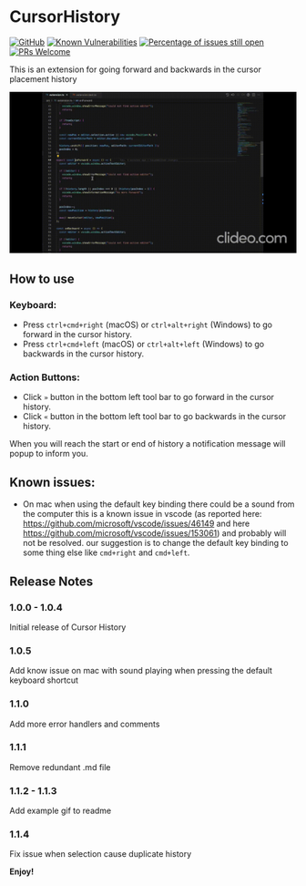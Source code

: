 # CursorHistory 

[![GitHub](https://img.shields.io/github/license/GuyBerko/vscode-extenstion-cursor-history?style=flat)](https://github.com/GuyBerko/vscode-extenstion-cursor-history/blob/main/LICENSE) 
[![Known Vulnerabilities](https://snyk.io/test/github/GuyBerko/vscode-extenstion-cursor-history/badge.svg)](https://snyk.io/test/github/GuyBerko/vscode-extenstion-cursor-history)
[![Percentage of issues still open](https://isitmaintained.com/badge/open/GuyBerko/vscode-extenstion-cursor-history.svg)](http://isitmaintained.com/project/GuyBerko/vscode-extenstion-cursor-history') 
[![PRs Welcome](https://img.shields.io/badge/PRs-welcome-brightgreen.svg?style=flat)](http://makeapullrequest.com)

This is an extension for going forward and backwards in the cursor placement history

![Example](https://github.com/GuyBerko/vscode-extenstion-cursor-history/blob/main/images/cursor-history-example.gif)

## How to use

### Keyboard:
* Press `ctrl+cmd+right` (macOS) or `ctrl+alt+right` (Windows) to go forward in the cursor history.
* Press `ctrl+cmd+left` (macOS) or `ctrl+alt+left` (Windows) to go backwards in the cursor history.

### Action Buttons:
* Click `»` button in the bottom left tool bar to go forward in the cursor history.
* Click `«` button in the bottom left tool bar to go backwards in the cursor history.

When you will reach the start or end of history a notification message will popup to inform you.


## Known issues:
- On mac when using the default key binding there could be a sound from the computer this is a known issue in vscode 
(as reported here: https://github.com/microsoft/vscode/issues/46149 and here https://github.com/microsoft/vscode/issues/153061) and probably will not be resolved. 
our suggestion is to change the default key binding to some thing else like `cmd+right` and `cmd+left`.

## Release Notes


### 1.0.0 - 1.0.4

Initial release of Cursor History

### 1.0.5

Add know issue on mac with sound playing when pressing the default keyboard shortcut

### 1.1.0

Add more error handlers and comments

### 1.1.1

Remove redundant .md file

### 1.1.2 - 1.1.3

Add example gif to readme

### 1.1.4

Fix issue when selection cause duplicate history



**Enjoy!**
